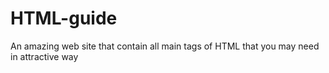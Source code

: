 # HTML-guide
An amazing web site that contain all main tags of HTML that you may need in attractive way 
